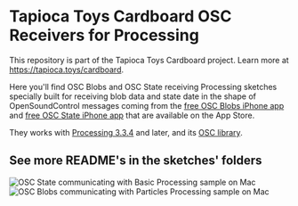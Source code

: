 # Tapioca Toys Cardboard OSC Receivers for Processing
This repository is part of the Tapioca Toys Cardboard project. Learn more at https://tapioca.toys/cardboard.

Here you'll find OSC Blobs and OSC State receiving Processing sketches specially built for receiving blob data and state date in the shape of OpenSoundControl messages coming from the [free OSC Blobs iPhone app](https://itunes.apple.com/us/app/osc-blobs-tapioca-toys/id1436978667?mt=8) and [free OSC State iPhone app](https://itunes.apple.com/us/app/osc-state-tapioca-toys/id1456542260?mt=8) that are available on the App Store.

They works with [Processing 3.3.4](https://processing.org/download/ "download Processing") and later, and its [OSC library](http://www.sojamo.de/libraries/oscp5).

## See more README's in the sketches' folders

![OSC State communicating with Basic Processing sample on Mac](https://www.smallab.org/sp-content/files/16/file5c8ea832076ba.png "OSC State communicating with Processing sample on Mac")
![OSC Blobs communicating with Particles Processing sample on Mac](https://www.smallab.org/sp-content/files/18/file5c8eb5063e7d5.png "OSC Blobs communicating with Particles Processing sample on Mac")
